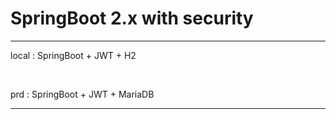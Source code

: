 # SpringBoot 2.x with security

***


local : SpringBoot + JWT + H2  

<br/>

prd : SpringBoot + JWT + MariaDB

***
